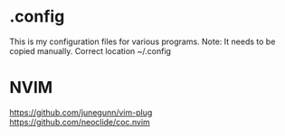 # .config
This is my configuration files for various programs.
Note: It needs to be copied manually. Correct location ~/.config

# NVIM

https://github.com/junegunn/vim-plug
https://github.com/neoclide/coc.nvim